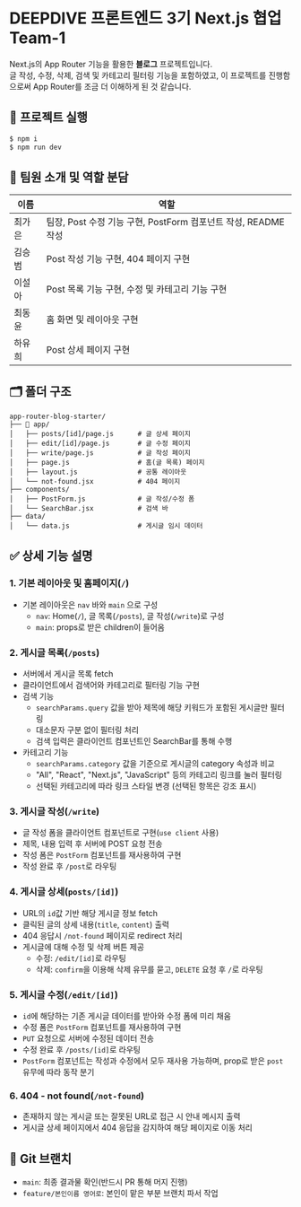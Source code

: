 # DEEPDIVE 프론트엔드 3기 Next.js 협업 Team-1

Next.js의 App Router 기능을 활용한 **블로그** 프로젝트입니다.  
글 작성, 수정, 삭제, 검색 및 카테고리 필터링 기능을 포함하였고, 이 프로젝트를 진행함으로써 App Router를 조금 더 이해하게 된 것 같습니다.

## 🚀 프로젝트 실행

```bash
$ npm i
$ npm run dev
```

## 👥 팀원 소개 및 역할 분담

| 이름   | 역할                                                           |
| ------ | -------------------------------------------------------------- |
| 최가은 | 팀장, Post 수정 기능 구현, PostForm 컴포넌트 작성, README 작성 |
| 김승범 | Post 작성 기능 구현, 404 페이지 구현                           |
| 이설아 | Post 목록 기능 구현, 수정 및 카테고리 기능 구현                |
| 최동윤 | 홈 화면 및 레이아웃 구현                                       |
| 하유희 | Post 상세 페이지 구현                                          |

## 🗂️ 폴더 구조

```
app-router-blog-starter/
├── 🧳 app/
│   ├── posts/[id]/page.js      # 글 상세 페이지
│   ├── edit/[id]/page.js       # 글 수정 페이지
│   ├── write/page.js           # 글 작성 페이지
│   ├── page.js                 # 홈(글 목록) 페이지
│   ├── layout.js               # 공통 레이아웃
│   └── not-found.jsx           # 404 페이지
├── components/
│   ├── PostForm.js             # 글 작성/수정 폼
│   └── SearchBar.jsx           # 검색 바
├── data/
│   └── data.js                 # 게시글 임시 데이터
```

## ✅ 상세 기능 설명

### 1. 기본 레이아웃 및 홈페이지(`/`)

- 기본 레이아웃은 `nav` 바와 `main` 으로 구성
  - `nav`: Home(`/`), 글 목록(`/posts`), 글 작성(`/write`)로 구성
  - `main`: props로 받은 children이 들어옴

### 2. 게시글 목록(`/posts`)

- 서버에서 게시글 목록 fetch
- 클라이언트에서 검색어와 카테고리로 필터링 기능 구현
- 검색 기능
  - `searchParams.query` 값을 받아 제목에 해당 키워드가 포함된 게시글만 필터링
  - 대소문자 구분 없이 필터링 처리
  - 검색 입력은 클라이언트 컴포넌트인 SearchBar를 통해 수행
- 카테고리 기능
  - `searchParams.category` 값을 기준으로 게시글의 category 속성과 비교
  - "All", "React", "Next.js", "JavaScript" 등의 카테고리 링크를 눌러 필터링
  - 선택된 카테고리에 따라 링크 스타일 변경 (선택된 항목은 강조 표시)

### 3. 게시글 작성(`/write`)

- 글 작성 폼을 클라이언트 컴포넌트로 구현(`use client` 사용)
- 제목, 내용 입력 후 서버에 POST 요청 전송
- 작성 폼은 `PostForm` 컴포넌트를 재사용하여 구현
- 작성 완료 후 `/post`로 라우팅

### 4. 게시글 상세(`posts/[id]`)

- URL의 `id`값 기반 해당 게시글 정보 fetch
- 클릭된 글의 상세 내용(`title`, `content`) 출력
- 404 응답시 `/not-found` 페이지로 redirect 처리
- 게시글에 대해 수정 및 삭제 버튼 제공
  - 수정: `/edit/[id]`로 라우팅
  - 삭제: `confirm`을 이용해 삭제 유무를 묻고, `DELETE` 요청 후 `/`로 라우팅

### 5. 게시글 수정(`/edit/[id]`)

- `id`에 해당하는 기존 게시글 데이터를 받아와 수정 폼에 미리 채움
- 수정 폼은 `PostForm` 컴포넌트를 재사용하여 구현
- `PUT` 요청으로 서버에 수정된 데이터 전송
- 수정 완료 후 `/posts/[id]`로 라우팅
- `PostForm` 컴포넌트는 작성과 수정에서 모두 재사용 가능하며, prop로 받은 `post` 유무에 따라 동작 분기

### 6. 404 - not found(`/not-found`)

- 존재하지 않는 게시글 또는 잘못된 URL로 접근 시 안내 메시지 출력
- 게시글 상세 페이지에서 404 응답을 감지하여 해당 페이지로 이동 처리

## 🌿 Git 브랜치

- `main`: 최종 결과물 확인(반드시 PR 통해 머지 진행)
- `feature/본인이름 영어로`: 본인이 맡은 부분 브랜치 파서 작업
